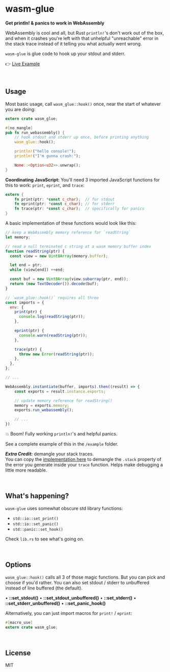 # wasm-glue
**Get println! & panics to work in WebAssembly**

WebAssembly is cool and all, but Rust `println!`'s don't work out of the box, and when it crashes you're left with that unhelpful "unreachable" error in the stack trace instead of it telling you what actually went wrong.

`wasm-glue` is glue code to hook up your stdout and stderr.

👉 [Live Example](https://demille.github.io/wasm-glue/example/)

<br/>


## Usage
Most basic usage, call `wasm_glue::hook()` once, near the start of whatever you are doing:

```rust
extern crate wasm_glue;

#[no_mangle]
pub fn run_webassembly() {
    // hook stdout and stderr up once, before printing anything
    wasm_glue::hook();

    println!("hello console!");
    println!("I'm gunna crash:");

    None::<Option<u32>>.unwrap();
}
```

**Coordinating JavaScript:**
You'll need 3 imported JavaScript functions for this to work: `print`, `eprint`, and `trace`:

```rust
extern {
    fn print(ptr: *const c_char);  // for stdout
    fn eprint(ptr: *const c_char); // for stderr
    fn trace(ptr: *const c_char);  // specifically for panics
}
```

A basic implementation of these functions would look like this:

```js
// keep a WebAssembly memory reference for `readString`
let memory;

// read a null terminated c string at a wasm memory buffer index
function readString(ptr) {
  const view = new Uint8Array(memory.buffer);

  let end = ptr;
  while (view[end]) ++end;

  const buf = new Uint8Array(view.subarray(ptr, end));
  return (new TextDecoder()).decode(buf);
}

// `wasm_glue::hook()` requires all three
const imports = {
  env: {
    print(ptr) {
      console.log(readString(ptr));
    },

    eprint(ptr) {
      console.warn(readString(ptr));
    },

    trace(ptr) {
      throw new Error(readString(ptr));
    },
  },
};

// ...

WebAssembly.instantiate(buffer, imports).then((result) => {
    const exports = result.instance.exports;

    // update memory reference for readString()
    memory = exports.memory;
    exports.run_webassembly();

    // ...
})
```

:boom: Boom! Fully working `println!`'s and helpful panics.

See a complete example of this in the `/example` folder.

_**Extra Credit:**_ demangle your stack traces.  
You can copy the [implementation here][demangle] to demangle the `.stack` property of the error you generate inside your `trace` function. Helps make debugging a little more readable.

[demangle]: https://github.com/DeMille/wasm-ffi/blob/master/src/demangle.js

<br/>


## What's happening?

`wasm-glue` uses somewhat obscure std library functions:
- `std::io::set_print()`
- `std::io::set_panic()`
- `std::panic::set_hook()`

Check `lib.rs` to see what's going on.

<br/>


## Options

`wasm_glue::hook()` calls all 3 of those magic functions. But you can pick and choose if you'd rather. You can also set stdout / stderr to unbuffered instead of line buffered (the default).

&bullet; **::set_stdout()**
&bullet; **::set_stdout_unbuffered()**
&bullet; **::set_stderr()**
&bullet; **::set_stderr_unbuffered()**
&bullet; **::set_panic_hook()**

Alternatively, you can just import macros for `print!` / `eprint`:

```rust
#[macro_use]
extern crate wasm_glue;
```
<br/>


## License
MIT